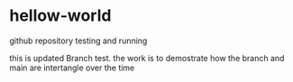 # hellow-world
github repository testing and running


this is updated Branch test. the work is to demostrate how the branch and main are intertangle over the time
